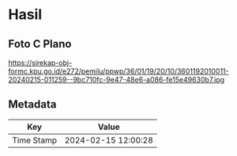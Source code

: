 # Hasil

## Foto C Plano

https://sirekap-obj-formc.kpu.go.id/e272/pemilu/ppwp/36/01/19/20/10/3601192010011-20240215-011259--9bc710fc-9e47-48e6-a086-fe15e49630b7.jpg


## Metadata

| Key        | Value               |
| ---------- | ------------------- |
| Time Stamp | 2024-02-15 12:00:28 |




